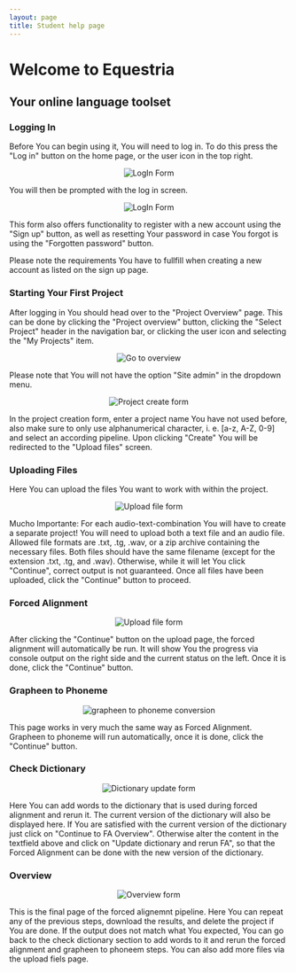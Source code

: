 ```yaml
---
layout: page
title: Student help page
---
```

# Welcome to Equestria

## Your online language toolset

### Logging In

Before You can begin using it, You will need to log in. To do this press the "Log in" button on the home page, or the user icon in the top right.

<p align="center">
  <img src="https://github.com/GipHouse/CLST-2020/blob/master/wikiImage/loginscreen.png" alt="LogIn Form">
</p>

You will then be prompted with the log in screen.

<p align="center">
  <img src="https://github.com/GipHouse/CLST-2020/blob/master/wikiImage/LoginFormScreenshot.png" alt="LogIn Form">
</p>

This form also offers functionality to register with a new account using the "Sign up" button, as well as resetting Your password in case You forgot is using the "Forgotten password" button.


Please note the requirements You have to fullfill when creating a new account as listed on the sign up page.

### Starting Your First Project

After logging in You should head over to the "Project Overview" page. This can be done by clicking the "Project overview" button, clicking the "Select Project" header in the navigation bar, or clicking the user icon and selecting the "My Projects" item.
<p align="center">
  <img src="https://github.com/GipHouse/CLST-2020/blob/master/wikiImage/GoToProjectOverview.png" alt="Go to overview">
</p>
Please note that You will not have the option "Site admin" in the dropdown menu.

<p align="center">
  <img src="https://github.com/GipHouse/CLST-2020/blob/master/wikiImage/ProjectCreateForm.PNG" alt="Project create form">
</p>

In the project creation form, enter a project name You have not used before, also make sure to only use alphanumerical character, i. e. [a-z, A-Z, 0-9] and select an according pipeline. Upon clicking "Create" You will be redirected to the "Upload  files" screen.

### Uploading Files

Here You can upload the files You want to work with within the project.

<p align="center">
  <img src="https://github.com/GipHouse/CLST-2020/blob/master/wikiImage/UploadFilesForm.png" alt="Upload file form">
</p>

Mucho Importante: For each audio-text-combination You will have to create a separate project!
You will need to upload both a text file and an audio file. Allowed file formats are .txt, .tg, .wav, or a zip archive containing the necessary files.
Both files should have the same filename (except for the extension .txt, .tg, and .wav). Otherwise, while it will let You click "Continue", correct output is not guaranteed.
Once all files have been uploaded, click the "Continue" button to proceed.

### Forced Alignment

<p align="center">
  <img src="https://github.com/GipHouse/CLST-2020/blob/master/wikiImage/FAPage.png" alt="Upload file form">
</p>

After clicking the "Continue" button on the upload page, the forced alignment will automatically be run. It will show You the progress via console output on the right side and the current status on the left. Once it is done, click the "Continue" button.

### Grapheen to Phoneme

<p align="center">
  <img src="https://github.com/GipHouse/CLST-2020/blob/master/wikiImage/G2PPage.png" alt="grapheen to phoneme conversion">
</p>

This page works in very much the same way as Forced Alignment. Grapheen to phoneme will run automatically, once it is done, click the "Continue" button.

### Check Dictionary

<p align="center">
  <img src="https://github.com/GipHouse/CLST-2020/blob/master/wikiImage/CheckDictPage.png" alt="Dictionary update form">
</p>

Here You can add words to the dictionary that is used during forced alignment and rerun it. The current version of the dictionary will also be displayed here. If You are satisfied with the current version of the dictionary just click on "Continue to FA Overview". Otherwise alter the content in the textfield above and click on "Update dictionary and rerun FA", so that the Forced Alignment can be done with the new version of the dictionary.

### Overview

<p align="center">
  <img src="https://github.com/GipHouse/CLST-2020/blob/master/wikiImage/Overview.png" alt="Overview form">
</p>

This is the final page of the forced alignemnt pipeline. Here You can repeat any of the previous steps, download the results, and delete the project if You are done.
If the output does not match what You expected, You can go back to the check dictionary section to add words to it and rerun the forced alignment and grapheen to phoneem steps. You can also add more files via the upload fiels page.
